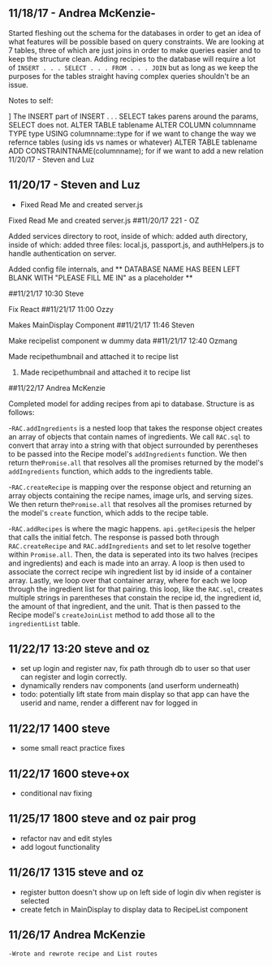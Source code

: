 ## 11/18/17 - Andrea McKenzie-
Started fleshing out the schema for the databases in order to get an idea of what features will be possible based on query constraints. We are looking at 7 tables, three of which are just joins in order to make queries easier and to keep the structure clean. Adding recipies to the database will require a lot of `INSERT . . . SELECT . . . FROM . . . JOIN` but as long as we keep the purposes for the tables straight having complex queries shouldn't be an issue.

Notes to self:

]
The INSERT part of INSERT . . . SELECT takes parens around the params, SELECT does not.
ALTER TABLE tablename ALTER COLUMN columnname TYPE type USING columnname::type for if we want to change the way we refernce tables (using ids vs names or whatever)
ALTER TABLE tablename ADD CONSTRAINTNAME(columnname); for if we want to add a new relation
11/20/17 - Steven and Luz


## 11/20/17 - Steven and Luz
- Fixed Read Me and created server.js

Fixed Read Me and created server.js
##11/20/17 221 - OZ

Added services directory to root, inside of which: added auth directory, inside of which: added three files: local.js, passport.js, and authHelpers.js to handle authentication on server.

Added config file internals, and ** DATABASE NAME HAS BEEN LEFT BLANK WITH "PLEASE FILL ME IN" as a placeholder **

##11/21/17 10:30 Steve

Fix React
##11/21/17 11:00 Ozzy

Makes MainDisplay Component
##11/21/17 11:46 Steven

Make recipelist component w dummy data
##11/21/17 12:40 Ozmang

Made recipethumbnail and attached it to recipe list

1. Made recipethumbnail and attached it to recipe list

##11/22/17 Andrea McKenzie

Completed model for adding recipes from api to database. Structure is as follows:

-`RAC.addIngredients` is a nested loop that takes the response object creates an array of objects that contain names of ingredients. We call `RAC.sql` to convert that array into a string with that object surrounded by perentheses to be passed into the Recipe model's `addIngredients` function. We then return the`Promise.all` that resolves all the promises returned by the model's `addIngredients` function, which adds to the ingredients table.

-`RAC.createRecipe` is mapping over the response object and returning an array objects containing the recipe names, image urls, and serving sizes. We then return the`Promise.all` that resolves all the promises returned by the model's `create` function, which adds to the recipe table.

-`RAC.addRecipes` is where the magic happens. `api.getRecipes`is the helper that calls the initial fetch. The response is passed both through `RAC.createRecipe` and `RAC.addIngredients` and set to let resolve together within `Promise.all`. Then, the data is seperated into its two halves (recipes and ingredients) and each is made into an array. A loop is then used to associate the correct recipe wih ingredient list by id inside of a container array. Lastly, we loop over that container array, where for each we loop through the ingredient list for that pairing. this loop, like the `RAC.sql`, creates multiple strings in parentheses that constain the recipe id, the ingredient id, the amount of that ingredient, and the unit. That is then passed to the Recipe model's `createJoinList` method to add those all to the `ingredientList` table.

## 11/22/17 13:20 steve and oz
- set up login and register nav, fix path through db to user so that user can register and login correctly.
- dynamically renders nav components (and userform underneath)
- todo: potentially lift state from main display so that app can have the userid and name, render a different nav for logged in

## 11/22/17 1400 steve
- some small react practice fixes

## 11/22/17 1600 steve+ox
- conditional nav fixing

## 11/25/17 1800 steve and oz pair prog
- refactor nav and edit styles
- add logout functionality

## 11/26/17 1315 steve and oz
- register button doesn't show up on left side of login div when register is selected
- create fetch in MainDisplay to display data to RecipeList component

## 11/26/17 Andrea McKenzie
	-Wrote and rewrote recipe and List routes

